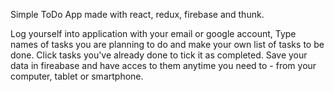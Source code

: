 Simple ToDo App made with react, redux, firebase and thunk.

Log yourself into application with your email or google account,
Type names of tasks you are planning to do and make your own list of tasks to be done.
Click tasks you've already done to tick it as completed.
Save your data in fireabase and have acces to them anytime you need to - from your computer, tablet or smartphone.
